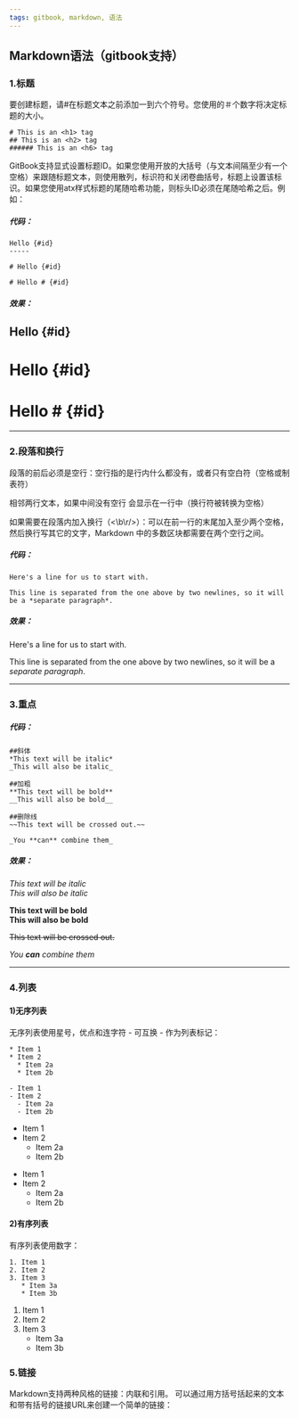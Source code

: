 ```yaml
---
tags: gitbook, markdown, 语法
---
```


## Markdown语法（gitbook支持）

### 1.标题
要创建标题，请#在标题文本之前添加一到六个符号。您使用的＃个数字将决定标题的大小。
```
# This is an <h1> tag
## This is an <h2> tag
###### This is an <h6> tag
```
GitBook支持显式设置标题ID。如果您使用开放的大括号（与文本间隔至少有一个空格）来跟随标题文本，则使用散列，标识符和关闭卷曲括号，标题上设置该标识。如果您使用atx样式标题的尾随哈希功能，则标头ID必须在尾随哈希之后。例如：
##### 代码：
```
Hello {#id}
-----

# Hello {#id}

# Hello # {#id}
```

##### 效果：
Hello {#id}
-----

# Hello {#id}

# Hello # {#id}

---

### 2.段落和换行

段落的前后必须是空行：空行指的是行内什么都没有，或者只有空白符（空格或制表符）

相邻两行文本，如果中间没有空行 会显示在一行中（换行符被转换为空格）

如果需要在段落内加入换行（\<\b\r/>）：可以在前一行的末尾加入至少两个空格，然后换行写其它的文字，Markdown 中的多数区块都需要在两个空行之间。

##### 代码：
```
Here's a line for us to start with.

This line is separated from the one above by two newlines, so it will be a *separate paragraph*.
```

##### 效果：
Here's a line for us to start with.

This line is separated from the one above by two newlines, so it will be a *separate paragraph*.


---
### 3.重点
##### 代码：
```
##斜体
*This text will be italic*
_This will also be italic_

##加粗
**This text will be bold**
__This will also be bold__

##删除线
~~This text will be crossed out.~~

_You **can** combine them_
```

##### 效果：
*This text will be italic*  
_This will also be italic_

**This text will be bold**  
__This will also be bold__

~~This text will be crossed out.~~

_You **can** combine them_

---

### 4.列表
  #### 1)无序列表
无序列表使用星号，优点和连字符 - 可互换 - 作为列表标记：
```
* Item 1
* Item 2
  * Item 2a
  * Item 2b

- Item 1
- Item 2
  - Item 2a
  - Item 2b
```
* Item 1
* Item 2
  * Item 2a
  * Item 2b

- Item 1
- Item 2
  - Item 2a
  - Item 2b

#### 2)有序列表
有序列表使用数字：
```
1. Item 1
2. Item 2
3. Item 3
   * Item 3a
   * Item 3b
```
1. Item 1
2. Item 2
3. Item 3
   * Item 3a
   * Item 3b

### 5.链接
Markdown支持两种风格的链接：内联和引用。
可以通过用方括号括起来的文本和带有括号的链接URL来创建一个简单的链接：